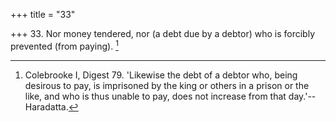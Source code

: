 +++
title = "33"

+++
33. Nor money tendered, nor (a debt due by a debtor) who is forcibly prevented (from paying). [^23] 


[^23]:  Colebrooke I, Digest 79. 'Likewise the debt of a debtor who, being desirous to pay, is imprisoned by the king or others in a prison or the like, and who is thus unable to pay, does not increase from that day.'--Haradatta.
